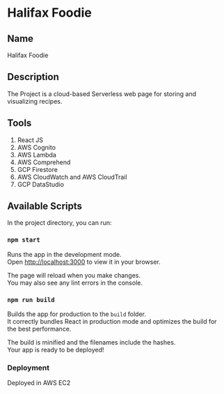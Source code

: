 # Halifax Foodie

## Name

Halifax Foodie 

## Description

The Project is a cloud-based Serverless web page for storing and visualizing recipes.

## Tools
1. React JS
2. AWS Cognito
3. AWS Lambda
4. AWS Comprehend
5. GCP Firestore
6. AWS CloudWatch and AWS CloudTrail
7. GCP DataStudio


## Available Scripts

In the project directory, you can run:

### `npm start`

Runs the app in the development mode.\
Open [http://localhost:3000](http://localhost:3000) to view it in your browser.

The page will reload when you make changes.\
You may also see any lint errors in the console.

### `npm run build`

Builds the app for production to the `build` folder.\
It correctly bundles React in production mode and optimizes the build for the best performance.

The build is minified and the filenames include the hashes.\
Your app is ready to be deployed!


### Deployment

Deployed in AWS EC2
